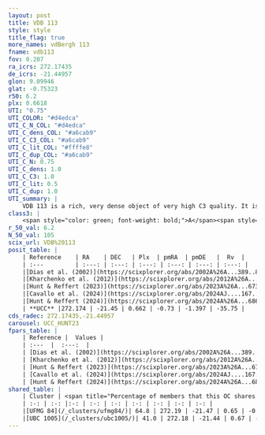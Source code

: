 ```yaml
---
layout: post
title: VDB 113
style: style
title_flag: true
more_names: vdBergh 113
fname: vdb113
fov: 0.207
ra_icrs: 272.17435
de_icrs: -21.44957
glon: 9.09946
glat: -0.75323
r50: 6.2
plx: 0.6618
UTI: "0.75"
UTI_COLOR: "#d4edca"
UTI_C_N_COL: "#d4edca"
UTI_C_dens_COL: "#a6cab9"
UTI_C_C3_COL: "#a6cab9"
UTI_C_lit_COL: "#ffffe8"
UTI_C_dup_COL: "#a6cab9"
UTI_C_N: 0.75
UTI_C_dens: 1.0
UTI_C_C3: 1.0
UTI_C_lit: 0.5
UTI_C_dup: 1.0
UTI_summary: |
    VDB 113 is a rich, very dense object of very high C3 quality. It is moderately studied in the literature. This object shares a significant percentage of members with 2 later reported entries.
class3: |
    <span style="color: green; font-weight: bold;">A</span><span style="color: green; font-weight: bold;">A</span>
r_50_val: 6.2
N_50_val: 105
scix_url: VDB%20113
posit_table: |
    | Reference    | RA    | DEC   | Plx  | pmRA  | pmDE   |  Rv  |
    | :---         | :---: | :---: | :---: | :---: | :---: | :---: |
    |[Dias et al. (2002)](https://scixplorer.org/abs/2002A%26A...389..871D) | 272.15 | -21.417 | -- | -1.76 | -1.98 | -16.0 |
    |[Kharchenko et al. (2012)](https://scixplorer.org/abs/2012A%26A...543A.156K) | 272.175 | -21.405 | -- | -0.35 | -3.15 | -- |
    |[Hunt & Reffert (2023)](https://scixplorer.org/abs/2023A%26A...673A.114H) | 272.165 | -21.441 | 0.654 | -0.719 | -1.423 | -38.175 |
    |[Cavallo et al. (2024)](https://scixplorer.org/abs/2024AJ....167...12C) | 272.234 | -21.453 | 0.657 | -- | -- | -- |
    |[Hunt & Reffert (2024)](https://scixplorer.org/abs/2024A%26A...686A..42H) | 272.165 | -21.441 | 0.654 | -0.719 | -1.423 | -38.175 |
    | **UCC** |272.174 | -21.45 | 0.662 | -0.73 | -1.397 | -35.75 | 
cds_radec: 272.17435,-21.44957
carousel: UCC_HUNT23
fpars_table: |
    | Reference |  Values |
    | :---  |  :---:  |
    | [Dias et al. (2002)](https://scixplorer.org/abs/2002A%26A...389..871D) | `E(B-V)=0.58, Dist=3470.0, Age=7.5, [Fe/H]=-0.358` |
    | [Kharchenko et al. (2012)](https://scixplorer.org/abs/2012A%26A...543A.156K) | `e_bv=1.041, distance=2056, log_age=8.3, metallicity=-0.358` |
    | [Hunt & Reffert (2023)](https://scixplorer.org/abs/2023A%26A...673A.114H) | `AV50=1.961, diffAV50=2.65, MOD50=10.748, logAge50=7.542` |
    | [Cavallo et al. (2024)](https://scixplorer.org/abs/2024AJ....167...12C) | `AV50=2.53, dMod50=10.38, logAge50=7.7, [Fe/H]50=-0.16` |
    | [Hunt & Reffert (2024)](https://scixplorer.org/abs/2024A%26A...686A..42H) | `MassJ=742.151` |
shared_table: |
    | Cluster | <span title="Percentage of members that this OC shares with the ones listed">%</span>   | RA   | DEC   | Plx   | pmRA  | pmDE  | Rv | UTI |
    | :-: | :-: |:-: | :-: | :-: | :-: | :-: | :-: | :-: |
    |[UFMG 84](/_clusters/ufmg84/)| 64.8 | 272.19 | -21.47 | 0.65 | -0.7 | -1.4 | -15.08 |0.09 |
    |[UBC 1005](/_clusters/ubc1005/)| 41.0 | 272.18 | -21.44 | 0.67 | -0.71 | -1.38 | -20.92 |0.0 |
---
```

